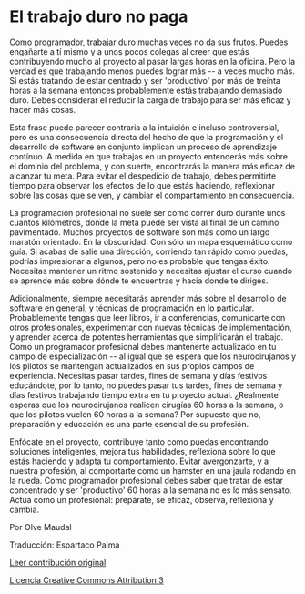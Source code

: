 El trabajo duro no paga
===

Como programador, trabajar duro muchas veces no da sus frutos. Puedes engañarte a tí mismo y a unos pocos colegas al creer que estás contribuyendo mucho al proyecto al pasar largas horas en la oficina. Pero la verdad es que trabajando menos puedes lograr más -- a veces mucho más. Si estás tratando de estar centrado y ser 'productivo' por más de treinta horas a la semana entonces probablemente estás trabajando demasiado duro. Debes considerar el reducir la carga de trabajo para ser más eficaz y hacer más cosas.

Esta frase puede parecer contraria a la intuición e incluso controversial, pero es una consecuencia directa del hecho de que la programación y el desarrollo de software en conjunto implican un proceso de aprendizaje contínuo. A medida en que trabajas en un proyecto entenderás más sobre el dominio del problema, y con suerte, encontrarás la manera más eficaz de alcanzar tu meta. Para evitar el despedicio de trabajo, debes permitirte tiempo para observar los efectos de lo que estás haciendo, reflexionar sobre las cosas que se ven, y cambiar el compartamiento en consecuencia.

La programación profesional no suele ser como correr duro durante unos cuantos kilómetros, donde la meta puede ser vista al final de un camino pavimentado. Muchos proyectos de software son más como un largo maratón orientado. En la obscuridad. Con sólo un mapa esquemático como guía. Si acabas de salie una dirección, corriendo tan rápido como puedas, podrías impresionar a algunos, pero no es probable que tengas éxito. Necesitas mantener un ritmo sostenido y necesitas ajustar el curso cuando se aprende más sobre dónde te encuentras y hacia donde te diriges.

Adicionalmente, siempre necesitarás aprender más sobre el desarrollo de software en general, y técnicas de programación en lo particular. Probablemente tengas que leer libros, ir a conferencias, comunicarte con otros profesionales, experimentar con nuevas técnicas de implementación, y aprender acerca de potentes herramientas que simplificarán el trabajo. Como un programador profesional debes mantenerte actualizado en tu campo de especialización -- al igual que se espera que los neurocirujanos y los pilotos se mantengan actualizados en sus propios campos de experiencia. Necesitas pasar tardes, fines de semana y días festivos educándote, por lo tanto, no puedes pasar tus tardes, fines de semana y días festivos trabajando tiempo extra en tu proyecto actual. ¿Realmente esperas que los neurocirujanos realicen cirugías 60 horas a la semana, o que los pilotos vuelen 60 horas a la semana? Por supuesto que no, preparación y educación es una parte esencial de su profesión.

Enfócate en el proyecto, contribuye tanto como puedas encontrando soluciones inteligentes, mejora tus habilidades, reflexiona sobre lo que estás haciendo y adapta tu comportamiento. Evitar avergonzarte, y a nuestra profesión, al comportarte como un hamster en una jaula rodando en la rueda. Como programador profesional debes saber que tratar de estar concentrado y  ser 'productivo' 60 horas a la semana no es lo más sensato. Actúa como un profesional: prepárate, se eficaz, observa, reflexiona y cambia.

Por Olve Maudal 

Traducción: Espartaco Palma

[Leer contribución original](http://programmer.97things.oreilly.com/wiki/index.php/Hard_Work_Does_not_Pay_Off)

[Licencia Creative Commons Attribution 3](http://creativecommons.org/licenses/by/3.0/us/deed.es)